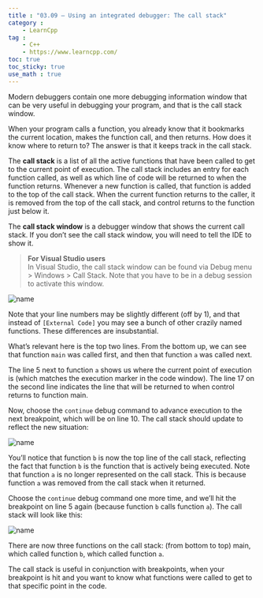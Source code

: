 ```yaml
---
title : "03.09 — Using an integrated debugger: The call stack"
category :
    - LearnCpp
tag : 
    - C++
    - https://www.learncpp.com/
toc: true  
toc_sticky: true 
use_math : true
---
```



Modern debuggers contain one more debugging information window that can be very useful in debugging your program, and that is the call stack window.

When your program calls a function, you already know that it bookmarks the current location, makes the function call, and then returns. How does it know where to return to? The answer is that it keeps track in the call stack.

The **call stack** is a list of all the active functions that have been called to get to the current point of execution. The call stack includes an entry for each function called, as well as which line of code will be returned to when the function returns. Whenever a new function is called, that function is added to the top of the call stack. When the current function returns to the caller, it is removed from the top of the call stack, and control returns to the function just below it.

The **call stack window** is a debugger window that shows the current call stack. If you don’t see the call stack window, you will need to tell the IDE to show it.

>**For Visual Studio users**  
In Visual Studio, the call stack window can be found via Debug menu > Windows > Call Stack. Note that you have to be in a debug session to activate this window.

![name](https://www.learncpp.com/images/CppTutorial/Chapter3/VS-CallStack1-min.png)

Note that your line numbers may be slightly different (off by 1), and that instead of `[External Code]` you may see a bunch of other crazily named functions. These differences are insubstantial.

What’s relevant here is the top two lines. From the bottom up, we can see that function `main` was called first, and then that function `a` was called next.

The line 5 next to function `a` shows us where the current point of execution is (which matches the execution marker in the code window). The line 17 on the second line indicates the line that will be returned to when control returns to function main.

Now, choose the `continue` debug command to advance execution to the next breakpoint, which will be on line 10. The call stack should update to reflect the new situation:

![name](https://www.learncpp.com/images/CppTutorial/Chapter3/VS-CallStack2-min.png)

You’ll notice that function `b` is now the top line of the call stack, reflecting the fact that function `b` is the function that is actively being executed. Note that function `a` is no longer represented on the call stack. This is because function `a` was removed from the call stack when it returned.

Choose the `continue` debug command one more time, and we’ll hit the breakpoint on line 5 again (because function `b` calls function `a`). The call stack will look like this:

![name](https://www.learncpp.com/images/CppTutorial/Chapter3/VS-CallStack3-min.png)

There are now three functions on the call stack: (from bottom to top) main, which called function `b`, which called function `a`.

The call stack is useful in conjunction with breakpoints, when your breakpoint is hit and you want to know what functions were called to get to that specific point in the code.




